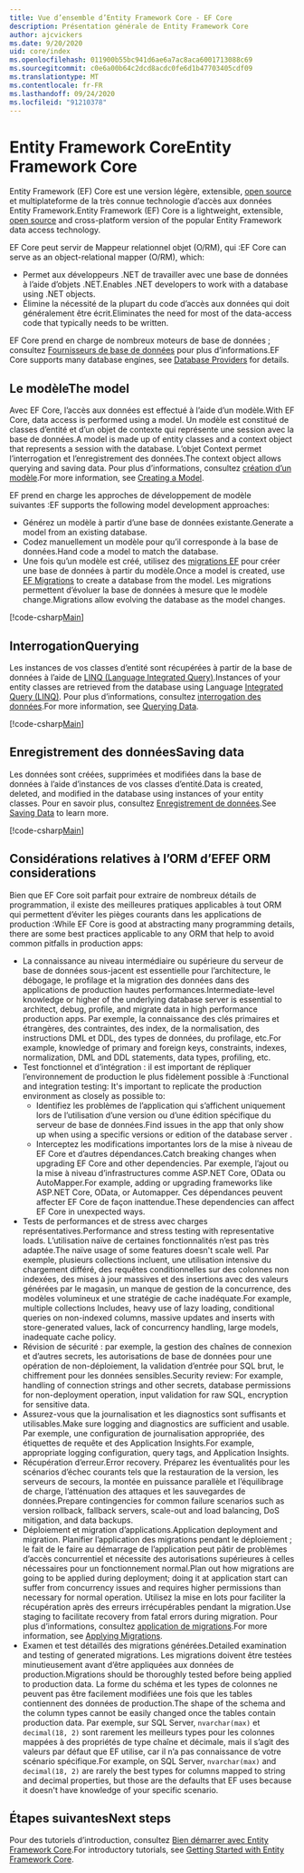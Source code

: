 ```yaml
---
title: Vue d’ensemble d’Entity Framework Core - EF Core
description: Présentation générale de Entity Framework Core
author: ajcvickers
ms.date: 9/20/2020
uid: core/index
ms.openlocfilehash: 011900b55bc941d6ae6a7ac8aca6001713088c69
ms.sourcegitcommit: c0e6a00b64c2dcd8acdc0fe6d1b47703405cdf09
ms.translationtype: MT
ms.contentlocale: fr-FR
ms.lasthandoff: 09/24/2020
ms.locfileid: "91210378"
---
```

# <a name="entity-framework-core"></a><span data-ttu-id="98471-103">Entity Framework Core</span><span class="sxs-lookup"><span data-stu-id="98471-103">Entity Framework Core</span></span>

<span data-ttu-id="98471-104">Entity Framework (EF) Core est une version légère, extensible, [open source](https://github.com/aspnet/EntityFrameworkCore) et multiplateforme de la très connue technologie d’accès aux données Entity Framework.</span><span class="sxs-lookup"><span data-stu-id="98471-104">Entity Framework (EF) Core is a lightweight, extensible, [open source](https://github.com/aspnet/EntityFrameworkCore) and cross-platform version of the popular Entity Framework data access technology.</span></span>

<span data-ttu-id="98471-105">EF Core peut servir de Mappeur relationnel objet (O/RM), qui :</span><span class="sxs-lookup"><span data-stu-id="98471-105">EF Core can serve as an object-relational mapper (O/RM), which:</span></span>

* <span data-ttu-id="98471-106">Permet aux développeurs .NET de travailler avec une base de données à l’aide d’objets .NET.</span><span class="sxs-lookup"><span data-stu-id="98471-106">Enables .NET developers to work with a database using .NET objects.</span></span>
* <span data-ttu-id="98471-107">Élimine la nécessité de la plupart du code d’accès aux données qui doit généralement être écrit.</span><span class="sxs-lookup"><span data-stu-id="98471-107">Eliminates the need for most of the data-access code that typically needs to be written.</span></span>

<span data-ttu-id="98471-108">EF Core prend en charge de nombreux moteurs de base de données ; consultez [Fournisseurs de base de données](xref:core/providers/index) pour plus d’informations.</span><span class="sxs-lookup"><span data-stu-id="98471-108">EF Core supports many database engines, see [Database Providers](xref:core/providers/index) for details.</span></span>

## <a name="the-model"></a><span data-ttu-id="98471-109">Le modèle</span><span class="sxs-lookup"><span data-stu-id="98471-109">The model</span></span>

<span data-ttu-id="98471-110">Avec EF Core, l’accès aux données est effectué à l’aide d’un modèle.</span><span class="sxs-lookup"><span data-stu-id="98471-110">With EF Core, data access is performed using a model.</span></span> <span data-ttu-id="98471-111">Un modèle est constitué de classes d’entité et d’un objet de contexte qui représente une session avec la base de données.</span><span class="sxs-lookup"><span data-stu-id="98471-111">A model is made up of entity classes and a context object that represents a session with the database.</span></span> <span data-ttu-id="98471-112">L’objet Context permet l’interrogation et l’enregistrement des données.</span><span class="sxs-lookup"><span data-stu-id="98471-112">The context object allows querying and saving data.</span></span> <span data-ttu-id="98471-113">Pour plus d’informations, consultez [création d’un modèle](xref:core/modeling/index).</span><span class="sxs-lookup"><span data-stu-id="98471-113">For more information, see [Creating a Model](xref:core/modeling/index).</span></span>

<span data-ttu-id="98471-114">EF prend en charge les approches de développement de modèle suivantes :</span><span class="sxs-lookup"><span data-stu-id="98471-114">EF supports the following model development approaches:</span></span>

* <span data-ttu-id="98471-115">Générez un modèle à partir d’une base de données existante.</span><span class="sxs-lookup"><span data-stu-id="98471-115">Generate a model from an existing database.</span></span>
* <span data-ttu-id="98471-116">Codez manuellement un modèle pour qu’il corresponde à la base de données.</span><span class="sxs-lookup"><span data-stu-id="98471-116">Hand code a model to match the database.</span></span>
* <span data-ttu-id="98471-117">Une fois qu’un modèle est créé, utilisez des [migrations EF](xref:core/managing-schemas/migrations/index) pour créer une base de données à partir du modèle.</span><span class="sxs-lookup"><span data-stu-id="98471-117">Once a model is created, use [EF Migrations](xref:core/managing-schemas/migrations/index) to create a database from the model.</span></span> <span data-ttu-id="98471-118">Les migrations permettent d’évoluer la base de données à mesure que le modèle change.</span><span class="sxs-lookup"><span data-stu-id="98471-118">Migrations allow evolving the database as the model changes.</span></span>

[!code-csharp[Main](../../samples/core/Intro/Model.cs)]

## <a name="querying"></a><span data-ttu-id="98471-119">Interrogation</span><span class="sxs-lookup"><span data-stu-id="98471-119">Querying</span></span>

<span data-ttu-id="98471-120">Les instances de vos classes d’entité sont récupérées à partir de la base de données à l’aide de [LINQ (Language Integrated Query)](/dotnet/csharp/programming-guide/concepts/linq/).</span><span class="sxs-lookup"><span data-stu-id="98471-120">Instances of your entity classes are retrieved from the database using Language [Integrated Query (LINQ)](/dotnet/csharp/programming-guide/concepts/linq/).</span></span> <span data-ttu-id="98471-121">Pour plus d’informations, consultez [interrogation des données](xref:core/querying/index).</span><span class="sxs-lookup"><span data-stu-id="98471-121">For more information, see [Querying Data](xref:core/querying/index).</span></span>

[!code-csharp[Main](../../samples/core/Intro/Program.cs#Querying)]

## <a name="saving-data"></a><span data-ttu-id="98471-122">Enregistrement des données</span><span class="sxs-lookup"><span data-stu-id="98471-122">Saving data</span></span>

<span data-ttu-id="98471-123">Les données sont créées, supprimées et modifiées dans la base de données à l’aide d’instances de vos classes d’entité.</span><span class="sxs-lookup"><span data-stu-id="98471-123">Data is created, deleted, and modified in the database using instances of your entity classes.</span></span> <span data-ttu-id="98471-124">Pour en savoir plus, consultez [Enregistrement de données](xref:core/saving/index).</span><span class="sxs-lookup"><span data-stu-id="98471-124">See [Saving Data](xref:core/saving/index) to learn more.</span></span>

[!code-csharp[Main](../../samples/core/Intro/Program.cs#SavingData)]

## <a name="ef-orm-considerations"></a><span data-ttu-id="98471-125">Considérations relatives à l’ORM d’EF</span><span class="sxs-lookup"><span data-stu-id="98471-125">EF ORM considerations</span></span>

<span data-ttu-id="98471-126">Bien que EF Core soit parfait pour extraire de nombreux détails de programmation, il existe des meilleures pratiques applicables à tout ORM qui permettent d’éviter les pièges courants dans les applications de production :</span><span class="sxs-lookup"><span data-stu-id="98471-126">While EF Core is good at abstracting many programming details, there are some best practices applicable to any ORM that help to avoid common pitfalls in production apps:</span></span>

 - <span data-ttu-id="98471-127">La connaissance au niveau intermédiaire ou supérieure du serveur de base de données sous-jacent est essentielle pour l’architecture, le débogage, le profilage et la migration des données dans des applications de production hautes performances.</span><span class="sxs-lookup"><span data-stu-id="98471-127">Intermediate-level knowledge or higher of the underlying database server is essential to architect, debug, profile, and migrate data in high performance production apps.</span></span> <span data-ttu-id="98471-128">Par exemple, la connaissance des clés primaires et étrangères, des contraintes, des index, de la normalisation, des instructions DML et DDL, des types de données, du profilage, etc.</span><span class="sxs-lookup"><span data-stu-id="98471-128">For example, knowledge of primary and foreign keys, constraints, indexes, normalization, DML and DDL statements, data types, profiling, etc.</span></span>
- <span data-ttu-id="98471-129">Test fonctionnel et d’intégration : il est important de répliquer l’environnement de production le plus fidèlement possible à :</span><span class="sxs-lookup"><span data-stu-id="98471-129">Functional and integration testing:  It's important to replicate the production environment as closely as possible to:</span></span>
  - <span data-ttu-id="98471-130">Identifiez les problèmes de l’application qui s’affichent uniquement lors de l’utilisation d’une version ou d’une édition spécifique du serveur de base de données.</span><span class="sxs-lookup"><span data-stu-id="98471-130">Find issues in the app that only show up when using a specific versions or edition of the database server .</span></span>
  - <span data-ttu-id="98471-131">Interceptez les modifications importantes lors de la mise à niveau de EF Core et d’autres dépendances.</span><span class="sxs-lookup"><span data-stu-id="98471-131">Catch breaking changes when upgrading EF Core and other dependencies.</span></span> <span data-ttu-id="98471-132">Par exemple, l’ajout ou la mise à niveau d’infrastructures comme ASP.NET Core, OData ou AutoMapper.</span><span class="sxs-lookup"><span data-stu-id="98471-132">For example, adding or upgrading frameworks like ASP.NET Core, OData, or Automapper.</span></span> <span data-ttu-id="98471-133">Ces dépendances peuvent affecter EF Core de façon inattendue.</span><span class="sxs-lookup"><span data-stu-id="98471-133">These dependencies can affect EF Core in unexpected ways.</span></span>
- <span data-ttu-id="98471-134">Tests de performances et de stress avec charges représentatives.</span><span class="sxs-lookup"><span data-stu-id="98471-134">Performance and stress testing with representative loads.</span></span> <span data-ttu-id="98471-135">L’utilisation naïve de certaines fonctionnalités n’est pas très adaptée.</span><span class="sxs-lookup"><span data-stu-id="98471-135">The naïve usage of some features doesn't scale well.</span></span> <span data-ttu-id="98471-136">Par exemple, plusieurs collections incluent, une utilisation intensive du chargement différé, des requêtes conditionnelles sur des colonnes non indexées, des mises à jour massives et des insertions avec des valeurs générées par le magasin, un manque de gestion de la concurrence, des modèles volumineux et une stratégie de cache inadéquate.</span><span class="sxs-lookup"><span data-stu-id="98471-136">For example, multiple collections Includes, heavy use of lazy loading, conditional queries on non-indexed columns, massive updates and inserts with store-generated values, lack of concurrency handling, large models, inadequate cache policy.</span></span>
- <span data-ttu-id="98471-137">Révision de sécurité : par exemple, la gestion des chaînes de connexion et d’autres secrets, les autorisations de base de données pour une opération de non-déploiement, la validation d’entrée pour SQL brut, le chiffrement pour les données sensibles.</span><span class="sxs-lookup"><span data-stu-id="98471-137">Security review: For example, handling of connection strings and other secrets, database permissions for non-deployment operation, input validation for raw SQL, encryption for sensitive data.</span></span>
- <span data-ttu-id="98471-138">Assurez-vous que la journalisation et les diagnostics sont suffisants et utilisables.</span><span class="sxs-lookup"><span data-stu-id="98471-138">Make sure logging and diagnostics are sufficient and usable.</span></span> <span data-ttu-id="98471-139">Par exemple, une configuration de journalisation appropriée, des étiquettes de requête et des Application Insights.</span><span class="sxs-lookup"><span data-stu-id="98471-139">For example, appropriate logging configuration, query tags, and Application Insights.</span></span>
- <span data-ttu-id="98471-140">Récupération d’erreur.</span><span class="sxs-lookup"><span data-stu-id="98471-140">Error recovery.</span></span> <span data-ttu-id="98471-141">Préparez les éventualités pour les scénarios d’échec courants tels que la restauration de la version, les serveurs de secours, la montée en puissance parallèle et l’équilibrage de charge, l’atténuation des attaques et les sauvegardes de données.</span><span class="sxs-lookup"><span data-stu-id="98471-141">Prepare contingencies for common failure scenarios such as version rollback, fallback servers, scale-out and load balancing, DoS mitigation, and data backups.</span></span>
- <span data-ttu-id="98471-142">Déploiement et migration d’applications.</span><span class="sxs-lookup"><span data-stu-id="98471-142">Application deployment and migration.</span></span> <span data-ttu-id="98471-143">Planifier l’application des migrations pendant le déploiement ; le fait de le faire au démarrage de l’application peut pâtir de problèmes d’accès concurrentiel et nécessite des autorisations supérieures à celles nécessaires pour un fonctionnement normal.</span><span class="sxs-lookup"><span data-stu-id="98471-143">Plan out how migrations are going to be applied during deployment; doing it at application start can suffer from concurrency issues and requires higher permissions than necessary for normal operation.</span></span> <span data-ttu-id="98471-144">Utilisez la mise en lots pour faciliter la récupération après des erreurs irrécupérables pendant la migration.</span><span class="sxs-lookup"><span data-stu-id="98471-144">Use staging to facilitate recovery from fatal errors during migration.</span></span> <span data-ttu-id="98471-145">Pour plus d’informations, consultez [application de migrations](xref:core/managing-schemas/migrations/applying).</span><span class="sxs-lookup"><span data-stu-id="98471-145">For more information, see [Applying Migrations](xref:core/managing-schemas/migrations/applying).</span></span>
- <span data-ttu-id="98471-146">Examen et test détaillés des migrations générées.</span><span class="sxs-lookup"><span data-stu-id="98471-146">Detailed examination and testing of generated migrations.</span></span> <span data-ttu-id="98471-147">Les migrations doivent être testées minutieusement avant d’être appliquées aux données de production.</span><span class="sxs-lookup"><span data-stu-id="98471-147">Migrations should be thoroughly tested before being applied to production data.</span></span> <span data-ttu-id="98471-148">La forme du schéma et les types de colonnes ne peuvent pas être facilement modifiées une fois que les tables contiennent des données de production.</span><span class="sxs-lookup"><span data-stu-id="98471-148">The shape of the schema and the column types cannot be easily changed once the tables contain production data.</span></span> <span data-ttu-id="98471-149">Par exemple, sur SQL Server, `nvarchar(max)` et `decimal(18, 2)` sont rarement les meilleurs types pour les colonnes mappées à des propriétés de type chaîne et décimale, mais il s’agit des valeurs par défaut que EF utilise, car il n’a pas connaissance de votre scénario spécifique.</span><span class="sxs-lookup"><span data-stu-id="98471-149">For example, on SQL Server, `nvarchar(max)` and `decimal(18, 2)` are rarely the best types for columns mapped to string and decimal properties, but those are the defaults that EF uses because it doesn't have knowledge of your specific scenario.</span></span>

## <a name="next-steps"></a><span data-ttu-id="98471-150">Étapes suivantes</span><span class="sxs-lookup"><span data-stu-id="98471-150">Next steps</span></span>

<span data-ttu-id="98471-151">Pour des tutoriels d’introduction, consultez [Bien démarrer avec Entity Framework Core](xref:core/get-started/index).</span><span class="sxs-lookup"><span data-stu-id="98471-151">For introductory tutorials, see [Getting Started with Entity Framework Core](xref:core/get-started/index).</span></span>
